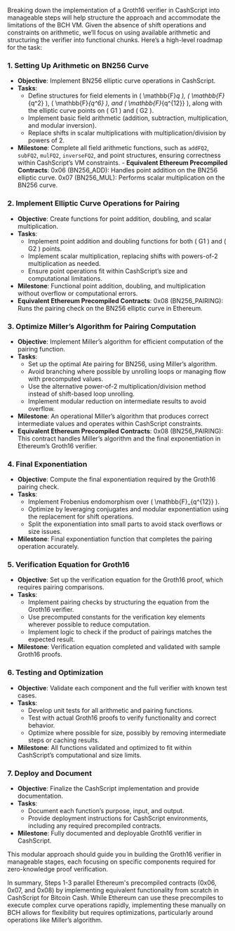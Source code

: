 Breaking down the implementation of a Groth16 verifier in CashScript into manageable steps will help structure the approach and accommodate the limitations of the BCH VM. Given the absence of shift operations and constraints on arithmetic, we’ll focus on using available arithmetic and structuring the verifier into functional chunks. Here’s a high-level roadmap for the task:

### 1. **Setting Up Arithmetic on BN256 Curve**
   - **Objective**: Implement BN256 elliptic curve operations in CashScript.
   - **Tasks**:
     - Define structures for field elements in \( \mathbb{F}_q \), \( \mathbb{F}_{q^2} \), \( \mathbb{F}_{q^6} \), and \( \mathbb{F}_{q^{12}} \), along with the elliptic curve points on \( G1 \) and \( G2 \).
     - Implement basic field arithmetic (addition, subtraction, multiplication, and modular inversion).
     - Replace shifts in scalar multiplications with multiplication/division by powers of 2.
   - **Milestone**: Complete all field arithmetic functions, such as `addFQ2`, `subFQ2`, `mulFQ2`, `inverseFQ2`, and point structures, ensuring correctness within CashScript’s VM constraints.
    - **Equivalent Ethereum Precompiled Contracts**:
      0x06 (BN256_ADD): Handles point addition on the BN256 elliptic curve.
      0x07 (BN256_MUL): Performs scalar multiplication on the BN256 curve.


### 2. **Implement Elliptic Curve Operations for Pairing**
   - **Objective**: Create functions for point addition, doubling, and scalar multiplication.
   - **Tasks**:
     - Implement point addition and doubling functions for both \( G1 \) and \( G2 \) points.
     - Implement scalar multiplication, replacing shifts with powers-of-2 multiplication as needed.
     - Ensure point operations fit within CashScript’s size and computational limitations.
   - **Milestone**: Functional point addition, doubling, and multiplication without overflow or computational errors.
   - **Equivalent Ethereum Precompiled Contracts**:
          0x08 (BN256_PAIRING): Runs the pairing check on the BN256 elliptic curve in Ethereum.

### 3. **Optimize Miller’s Algorithm for Pairing Computation**
   - **Objective**: Implement Miller’s algorithm for efficient computation of the pairing function.
   - **Tasks**:
     - Set up the optimal Ate pairing for BN256, using Miller’s algorithm.
     - Avoid branching where possible by unrolling loops or managing flow with precomputed values.
     - Use the alternative power-of-2 multiplication/division method instead of shift-based loop unrolling.
     - Implement modular reduction on intermediate results to avoid overflow.
   - **Milestone**: An operational Miller’s algorithm that produces correct intermediate values and operates within CashScript constraints.
   - **Equivalent Ethereum Precompiled Contracts**:
      0x08 (BN256_PAIRING): This contract handles Miller’s algorithm and the final exponentiation in Ethereum’s Groth16 verifier.

### 4. **Final Exponentiation**
   - **Objective**: Compute the final exponentiation required by the Groth16 pairing check.
   - **Tasks**:
     - Implement Frobenius endomorphism over \( \mathbb{F}_{q^{12}} \).
     - Optimize by leveraging conjugates and modular exponentiation using the replacement for shift operations.
     - Split the exponentiation into small parts to avoid stack overflows or size issues.
   - **Milestone**: Final exponentiation function that completes the pairing operation accurately.

### 5. **Verification Equation for Groth16**
   - **Objective**: Set up the verification equation for the Groth16 proof, which requires pairing comparisons.
   - **Tasks**:
     - Implement pairing checks by structuring the equation from the Groth16 verifier.
     - Use precomputed constants for the verification key elements wherever possible to reduce computation.
     - Implement logic to check if the product of pairings matches the expected result.
   - **Milestone**: Verification equation completed and validated with sample Groth16 proofs.

### 6. **Testing and Optimization**
   - **Objective**: Validate each component and the full verifier with known test cases.
   - **Tasks**:
     - Develop unit tests for all arithmetic and pairing functions.
     - Test with actual Groth16 proofs to verify functionality and correct behavior.
     - Optimize where possible for size, possibly by removing intermediate steps or caching results.
   - **Milestone**: All functions validated and optimized to fit within CashScript’s computational and size limits.

### 7. **Deploy and Document**
   - **Objective**: Finalize the CashScript implementation and provide documentation.
   - **Tasks**:
     - Document each function’s purpose, input, and output.
     - Provide deployment instructions for CashScript environments, including any required precompiled contracts.
   - **Milestone**: Fully documented and deployable Groth16 verifier in CashScript.

This modular approach should guide you in building the Groth16 verifier in manageable stages, each focusing on specific components required for zero-knowledge proof verification.

In summary, Steps 1-3 parallel Ethereum's precompiled contracts (0x06, 0x07, and 0x08) by implementing equivalent functionality from scratch in CashScript for Bitcoin Cash. While Ethereum can use these precompiles to execute complex curve operations rapidly, implementing these manually on BCH allows for flexibility but requires optimizations, particularly around operations like Miller’s algorithm.
